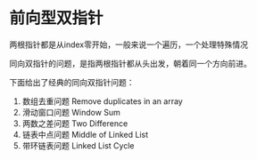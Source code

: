 # 前向型双指针

两根指针都是从index零开始，一般来说一个遍历，一个处理特殊情况

同向双指针的问题，是指两根指针都从头出发，朝着同一个方向前进。

下面给出了经典的同向双指针问题：

1. 数组去重问题 Remove duplicates in an array
2. 滑动窗口问题 Window Sum
3. 两数之差问题 Two Difference
4. 链表中点问题 Middle of Linked List
5. 带环链表问题 Linked List Cycle



